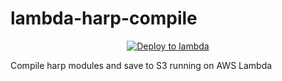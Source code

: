# lambda-harp-compile


<p align="center">
    <a href="http://deploy.solarkaro.com/node/4.3.0?url=https://github.com/prokilogrammer/lambda-harp-compile">
        <img src="http://deploy.solarkaro.com/deploy.svg"
             alt="Deploy to lambda">
    </a>
</p>
Compile harp modules and save to S3 running on AWS Lambda
